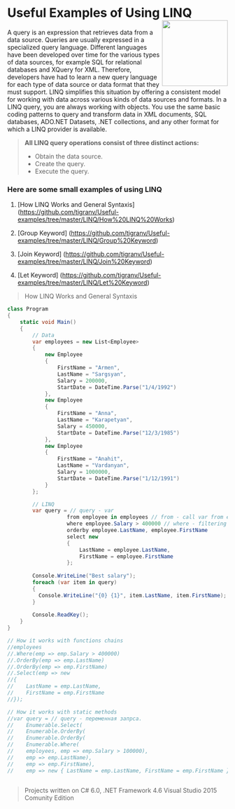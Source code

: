 # Useful Examples of Using LINQ  <img src="https://cloud.githubusercontent.com/assets/24522089/21962098/41a510c8-db36-11e6-95ef-eb392a0a1919.png" align="right" width="150px" height="150px" /> 

A query is an expression that retrieves data from a data source. Queries are usually expressed in a specialized query language. Different languages have been developed over time for the various types of data sources, for example SQL for relational databases and XQuery for XML. Therefore, developers have had to learn a new query language for each type of data source or data format that they must support. LINQ simplifies this situation by offering a consistent model for working with data across various kinds of data sources and formats. In a LINQ query, you are always working with objects. You use the same basic coding patterns to query and transform data in XML documents, SQL databases, ADO.NET Datasets, .NET collections, and any other format for which a LINQ provider is available.

> **All LINQ query operations consist of three distinct actions:**
> * Obtain the data source.
> * Create the query.
> * Execute the query.

###  Here are some small examples of using LINQ

1. [How LINQ Works and General Syntaxis] (https://github.com/tigranv/Useful-examples/tree/master/LINQ/How%20LINQ%20Works)

2. [Group Keyword] (https://github.com/tigranv/Useful-examples/tree/master/LINQ/Group%20Keyword)

3. [Join Keyword] (https://github.com/tigranv/Useful-examples/tree/master/LINQ/Join%20Keyword)

4. [Let Keyword] (https://github.com/tigranv/Useful-examples/tree/master/LINQ/Let%20Keyword)



> How LINQ Works and General Syntaxis

```c#
class Program
{
    static void Main()
    {
        // Data
        var employees = new List<Employee>
        {
            new Employee
            {
                FirstName = "Armen",
                LastName = "Sargsyan",
                Salary = 200000,
                StartDate = DateTime.Parse("1/4/1992")
            },
            new Employee
            {
                FirstName = "Anna",
                LastName = "Karapetyan",
                Salary = 450000,
                StartDate = DateTime.Parse("12/3/1985")
            },
            new Employee
            {
                FirstName = "Anahit",
                LastName = "Vardanyan",
                Salary = 1000000,
                StartDate = DateTime.Parse("1/12/1991")
            }
        };

        // LINQ 
        var query = // query - var 
                   from employee in employees // from - call var from employee.
                   where employee.Salary > 400000 // where - filtering
                   orderby employee.LastName, employee.FirstName
                   select new 
                   {
                       LastName = employee.LastName,
                       FirstName = employee.FirstName
                   };
                   
        Console.WriteLine("Best salary");
        foreach (var item in query)
        {
          Console.WriteLine("{0} {1}", item.LastName, item.FirstName);
        }
         
        Console.ReadKey();
    }
}    
```

```c#
// How it works with functions chains
//employees
//.Where(emp => emp.Salary > 400000)
//.OrderBy(emp => emp.LastName)
//.OrderBy(emp => emp.FirstName)
//.Select(emp => new
//{
//    LastName = emp.LastName,
//    FirstName = emp.FirstName
//});

// How it works with static methods
//var query = // query - переменная запрса.
//    Enumerable.Select(
//    Enumerable.OrderBy(
//    Enumerable.OrderBy(
//    Enumerable.Where(
//    employees, emp => emp.Salary > 100000),
//    emp => emp.LastName),
//    emp => emp.FirstName),
//    emp => new { LastName = emp.LastName, FirstName = emp.FirstName });
       
```


> Projects written on C# 6.0, .NET Framework 4.6 Visual Studio 2015 Comunity Edition


